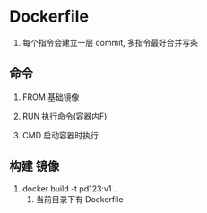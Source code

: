 # Dockerfile 
1. 每个指令会建立一层 commit, 多指令最好合并写条
## 命令
1. FROM 基础镜像
2. RUN 执行命令(容器内F)
  
3. CMD 启动容器时执行 

## 构建 镜像
1. docker build -t pd123:v1 .
   1. 当前目录下有 Dockerfile